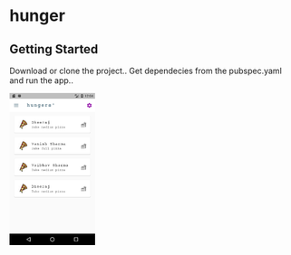 # hunger

## Getting Started
Download or clone the project.. Get dependecies from the pubspec.yaml and run the app..

<img src="Screenshot_1579372449.png" width="30%" height="50%">
